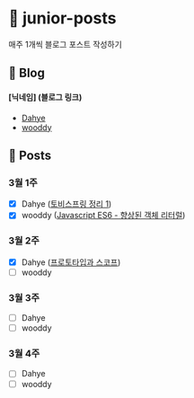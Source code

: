 # :post_office: junior-posts
매주 1개씩 블로그 포스트 작성하기


## :page_with_curl: Blog
#### [닉네임] (블로그 링크)
- [Dahye](https://kimdahyeee.github.io/) 
- [wooddy](https://blog.wooddy.dev/)

## :pushpin: Posts

### 3월 1주
- [X] Dahye ([토비스프링 정리 1](https://kimdahyeee.github.io/tobyspring1/))
- [x] wooddy ([Javascript ES6 - 향상된 객체 리터럴](https://blog.wooddy.dev/javascript/es6-enhanced-object-literal/))

### 3월 2주
- [X] Dahye ([프로토타입과 스코프](https://kimdahyeee.github.io/prototype_and_scope/))
- [ ] wooddy

### 3월 3주
- [ ] Dahye
- [ ] wooddy

### 3월 4주
- [ ] Dahye
- [ ] wooddy
